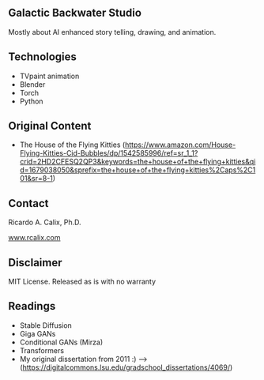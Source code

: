 ## Galactic Backwater Studio

Mostly about AI enhanced story telling, drawing, and animation. 

## Technologies

* TVpaint animation
* Blender
* Torch
* Python

## Original Content

* The House of the Flying Kitties (https://www.amazon.com/House-Flying-Kitties-Cid-Bubbles/dp/1542585996/ref=sr_1_1?crid=2HD2CFESQ2QP3&keywords=the+house+of+the+flying+kitties&qid=1679038050&sprefix=the+house+of+the+flying+kitties%2Caps%2C101&sr=8-1)


## Contact

Ricardo A. Calix, Ph.D.

www.rcalix.com

## Disclaimer

MIT License. Released as is with no warranty

## Readings

* Stable Diffusion
* Giga GANs
* Conditional GANs (Mirza)
* Transformers
* My original dissertation from 2011 :) --> (https://digitalcommons.lsu.edu/gradschool_dissertations/4069/)

